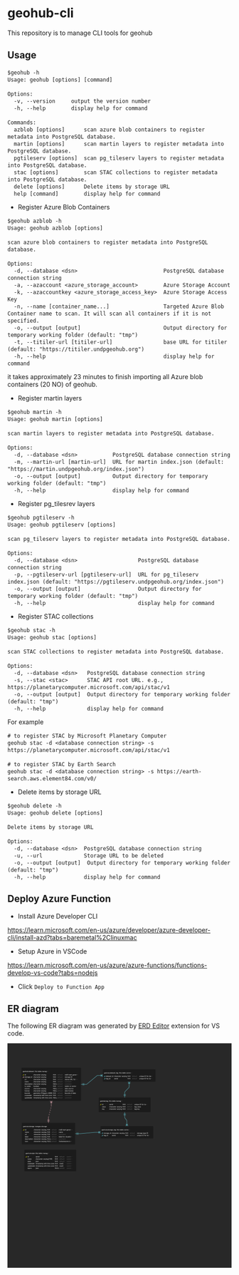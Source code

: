 # geohub-cli

This repository is to manage CLI tools for geohub

## Usage

```shell
$geohub -h
Usage: geohub [options] [command]

Options:
  -v, --version     output the version number
  -h, --help        display help for command

Commands:
  azblob [options]      scan azure blob containers to register metadata into PostgreSQL database.
  martin [options]      scan martin layers to register metadata into PostgreSQL database.
  pgtileserv [options]  scan pg_tileserv layers to register metadata into PostgreSQL database.
  stac [options]        scan STAC collections to register metadata into PostgreSQL database.
  delete [options]      Delete items by storage URL
  help [command]        display help for command
```

- Register Azure Blob Containers

```shell
$geohub azblob -h
Usage: geohub azblob [options]

scan azure blob containers to register metadata into PostgreSQL database.

Options:
  -d, --database <dsn>                           PostgreSQL database connection string
  -a, --azaccount <azure_storage_account>        Azure Storage Account
  -k, --azaccountkey <azure_storage_access_key>  Azure Storage Access Key
  -n, --name [container_name...]                 Targeted Azure Blob Container name to scan. It will scan all containers if it is not specified.
  -o, --output [output]                          Output directory for temporary working folder (default: "tmp")
  -t, --titiler-url [titiler-url]                base URL for titiler (default: "https://titiler.undpgeohub.org")
  -h, --help                                     display help for command
```

it takes approximately 23 minutes to finish importing all Azure blob containers (20 NO) of geohub.

- Register martin layers

```shell
$geohub martin -h
Usage: geohub martin [options]

scan martin layers to register metadata into PostgreSQL database.

Options:
  -d, --database <dsn>           PostgreSQL database connection string
  -m, --martin-url [martin-url]  URL for martin index.json (default: "https://martin.undpgeohub.org/index.json")
  -o, --output [output]          Output directory for temporary working folder (default: "tmp")
  -h, --help                     display help for command
```

- Register pg_tilesrev layers

```shell
$geohub pgtileserv -h
Usage: geohub pgtileserv [options]

scan pg_tileserv layers to register metadata into PostgreSQL database.

Options:
  -d, --database <dsn>                   PostgreSQL database connection string
  -p, --pgtileserv-url [pgtileserv-url]  URL for pg_tileserv index.json (default: "https://pgtileserv.undpgeohub.org/index.json")
  -o, --output [output]                  Output directory for temporary working folder (default: "tmp")
  -h, --help                             display help for command
```

- Register STAC collections

```shell
$geohub stac -h
Usage: geohub stac [options]

scan STAC collections to register metadata into PostgreSQL database.

Options:
  -d, --database <dsn>   PostgreSQL database connection string
  -s, --stac <stac>      STAC API root URL. e.g., https://planetarycomputer.microsoft.com/api/stac/v1
  -o, --output [output]  Output directory for temporary working folder (default: "tmp")
  -h, --help             display help for command
```

For example

```shell
# to register STAC by Microsoft Planetary Computer
geohub stac -d <database connection string> -s https://planetarycomputer.microsoft.com/api/stac/v1

# to register STAC by Earth Search
geohub stac -d <database connection string> -s https://earth-search.aws.element84.com/v0/
```

- Delete items by storage URL

```shell
$geohub delete -h
Usage: geohub delete [options]

Delete items by storage URL

Options:
  -d, --database <dsn>  PostgreSQL database connection string
  -u, --url             Storage URL to be deleted
  -o, --output [output]  Output directory for temporary working folder (default: "tmp")
  -h, --help            display help for command
```

## Deploy Azure Function

- Install Azure Developer CLI

https://learn.microsoft.com/en-us/azure/developer/azure-developer-cli/install-azd?tabs=baremetal%2Clinuxmac

- Setup Azure in VSCode

https://learn.microsoft.com/en-us/azure/azure-functions/functions-develop-vs-code?tabs=nodejs

- Click `Deploy to Function App`

## ER diagram

The following ER diagram was generated by [ERD Editor](https://marketplace.visualstudio.com/items?itemName=dineug.vuerd-vscode) extension for VS code.

![geohub-database-erd.png](./docs/geohub-database-erd.png)
